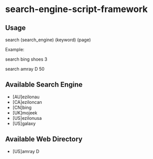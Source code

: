 # search-engine-script-framework## Usagesearch (search_engine) (keyword) (page)Example:search bing shoes 3search amray D 50## Available Search Engine* [AU]ezilonau* [CA]eziloncan* [CN]bing* [UK]mojeek* [US]ezilonusa* [US]galaxy## Available Web Directory* [US]amray D